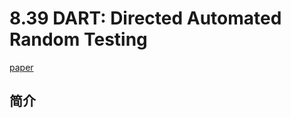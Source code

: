 # 8.39 DART: Directed Automated Random Testing


[paper](https://web.eecs.umich.edu/~weimerw/2011-6610/reading/p213-godefroid.pdf)

## 简介
